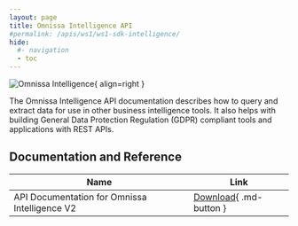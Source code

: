 ```yaml
---
layout: page
title: Omnissa Intelligence API
#permalink: /apis/ws1/ws1-sdk-intelligence/
hide:
  #- navigation
  - toc
---
```

![Omnissa Intelligence](../../../assets/logos/Intelligence-v-lm.png){ align=right }

The Omnissa Intelligence API documentation describes how to query and extract data for use in other business intelligence tools. It also helps with building General Data Protection Regulation (GDPR) compliant tools and applications with REST APIs.

## Documentation and Reference

| Name | Link |
| --- | --- |
| API Documentation for  Omnissa Intelligence V2 | [Download](./guides/DHUB-APIDocumentationforOmnissaIntelligence-V2-221124-172118.pdf){ .md-button } |

